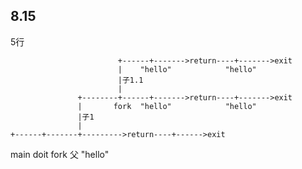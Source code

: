 ## 8.15

5行



                            +------+------->return----+------->exit
                            |    "hello"            "hello"
                            |子1.1
                            |
                   +--------+------+------->return----+------->exit
                   |       fork  "hello"            "hello"
                   |子1
                   |
    +------+-------+--------->return----+------>exit
   main   doit   fork   父            "hello"
